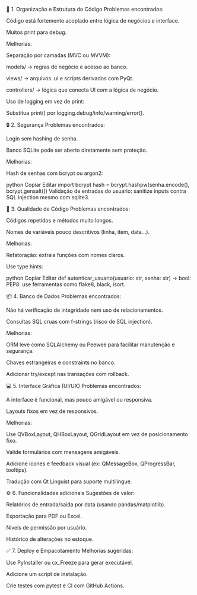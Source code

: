 🧱 1. Organização e Estrutura do Código
Problemas encontrados:

Código está fortemente acoplado entre lógica de negócios e interface.

Muitos print para debug.

Melhorias:

Separação por camadas (MVC ou MVVM):

models/ → regras de negócio e acesso ao banco.

views/ → arquivos .ui e scripts derivados com PyQt.

controllers/ → lógica que conecta UI com a lógica de negócio.

Uso de logging em vez de print:

Substitua print() por logging.debug/info/warning/error().

🔒 2. Segurança
Problemas encontrados:

Login sem hashing de senha.

Banco SQLite pode ser aberto diretamente sem proteção.

Melhorias:

Hash de senhas com bcrypt ou argon2:

python
Copiar
Editar
import bcrypt
hash = bcrypt.hashpw(senha.encode(), bcrypt.gensalt())
Validação de entradas do usuário: sanitize inputs contra SQL injection mesmo com sqlite3.

🧠 3. Qualidade de Código
Problemas encontrados:

Códigos repetidos e métodos muito longos.

Nomes de variáveis pouco descritivos (linha, item, data...).

Melhorias:

Refatoração: extraia funções com nomes claros.

Use type hints:

python
Copiar
Editar
def autenticar_usuario(usuario: str, senha: str) -> bool:
PEP8: use ferramentas como flake8, black, isort.

📦 4. Banco de Dados
Problemas encontrados:

Não há verificação de integridade nem uso de relacionamentos.

Consultas SQL cruas com f-strings (risco de SQL injection).

Melhorias:

ORM leve como SQLAlchemy ou Peewee para facilitar manutenção e segurança.

Chaves estrangeiras e constraints no banco.

Adicionar try/except nas transações com rollback.

💻 5. Interface Gráfica (UI/UX)
Problemas encontrados:

A interface é funcional, mas pouco amigável ou responsiva.

Layouts fixos em vez de responsivos.

Melhorias:

Use QVBoxLayout, QHBoxLayout, QGridLayout em vez de posicionamento fixo.

Valide formulários com mensagens amigáveis.

Adicione ícones e feedback visual (ex: QMessageBox, QProgressBar, tooltips).

Tradução com Qt Linguist para suporte multilíngue.

⚙️ 6. Funcionalidades adicionais
Sugestões de valor:

Relatórios de entrada/saída por data (usando pandas/matplotlib).

Exportação para PDF ou Excel.

Níveis de permissão por usuário.

Histórico de alterações no estoque.

✅ 7. Deploy e Empacotamento
Melhorias sugeridas:

Use PyInstaller ou cx_Freeze para gerar executável.

Adicione um script de instalação.

Crie testes com pytest e CI com GitHub Actions.
